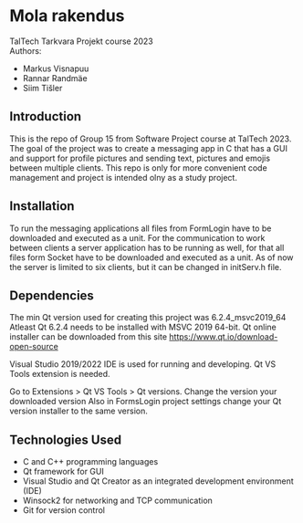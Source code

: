 # Mola rakendus

TalTech Tarkvara Projekt course 2023 \
Authors:
* Markus Visnapuu 
* Rannar Randmäe 
* Siim Tišler


## Introduction
This is the repo of Group 15 from Software Project course at TalTech 2023. 
The goal of the project was to create a messaging app in C that has a GUI and support for profile pictures and sending text, pictures and emojis between multiple clients.
This repo is only for more convenient code management and project is intended olny as a study project.

## Installation
To run the messaging applications all files from FormLogin have to be downloaded and executed as a unit.
For the communication to work between clients a server application has to be running as well, for that all files form Socket have to be downloaded and executed as a unit.
As of now the server is limited to six clients, but it can be changed in initServ.h file.

## Dependencies
The min Qt version used for creating this project was 6.2.4_msvc2019_64
Atleast Qt 6.2.4 needs to be installed with MSVC 2019 64-bit. Qt online installer can be downloaded from this site
https://www.qt.io/download-open-source

Visual Studio 2019/2022 IDE is used for running and developing. Qt VS Tools extension is needed.

Go to Extensions > Qt VS Tools > Qt versions. Change the version your downloaded version
Also in FormsLogin project settings change your Qt version installer to the same version.

## Technologies Used
* C and C++ programming languages
* Qt framework for GUI
* Visual Studio and Qt Creator as an integrated development environment (IDE)
* Winsock2 for networking and TCP communication
* Git for version control
